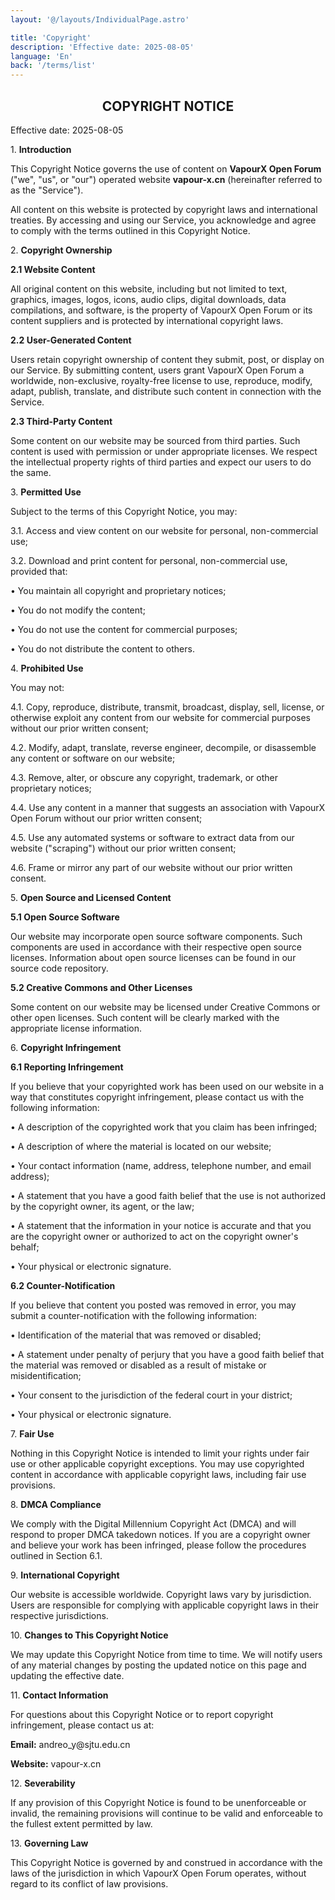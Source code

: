 ```yaml
---
layout: '@/layouts/IndividualPage.astro'

title: 'Copyright'
description: 'Effective date: 2025-08-05'
language: 'En'
back: '/terms/list'
---
```


<h2 style="text-align: center;"><b>COPYRIGHT NOTICE</b></h2>

<p>Effective date: 2025-08-05</p>

<p>1. <b>Introduction</b></p>

<p>This Copyright Notice governs the use of content on <b>VapourX Open Forum</b> ("we", "us", or "our") operated website <b>vapour-x.cn</b> (hereinafter referred to as the "Service").</p>

<p>All content on this website is protected by copyright laws and international treaties. By accessing and using our Service, you acknowledge and agree to comply with the terms outlined in this Copyright Notice.</p>

<p>2. <b>Copyright Ownership</b></p>

<p><b>2.1 Website Content</b></p>
<p>All original content on this website, including but not limited to text, graphics, images, logos, icons, audio clips, digital downloads, data compilations, and software, is the property of VapourX Open Forum or its content suppliers and is protected by international copyright laws.</p>

<p><b>2.2 User-Generated Content</b></p>
<p>Users retain copyright ownership of content they submit, post, or display on our Service. By submitting content, users grant VapourX Open Forum a worldwide, non-exclusive, royalty-free license to use, reproduce, modify, adapt, publish, translate, and distribute such content in connection with the Service.</p>

<p><b>2.3 Third-Party Content</b></p>
<p>Some content on our website may be sourced from third parties. Such content is used with permission or under appropriate licenses. We respect the intellectual property rights of third parties and expect our users to do the same.</p>

<p>3. <b>Permitted Use</b></p>

<p>Subject to the terms of this Copyright Notice, you may:</p>

<p>3.1. Access and view content on our website for personal, non-commercial use;</p>
<p>3.2. Download and print content for personal, non-commercial use, provided that:</p>
<p>• You maintain all copyright and proprietary notices;</p>
<p>• You do not modify the content;</p>
<p>• You do not use the content for commercial purposes;</p>
<p>• You do not distribute the content to others.</p>

<p>4. <b>Prohibited Use</b></p>

<p>You may not:</p>

<p>4.1. Copy, reproduce, distribute, transmit, broadcast, display, sell, license, or otherwise exploit any content from our website for commercial purposes without our prior written consent;</p>
<p>4.2. Modify, adapt, translate, reverse engineer, decompile, or disassemble any content or software on our website;</p>
<p>4.3. Remove, alter, or obscure any copyright, trademark, or other proprietary notices;</p>
<p>4.4. Use any content in a manner that suggests an association with VapourX Open Forum without our prior written consent;</p>
<p>4.5. Use any automated systems or software to extract data from our website ("scraping") without our prior written consent;</p>
<p>4.6. Frame or mirror any part of our website without our prior written consent.</p>

<p>5. <b>Open Source and Licensed Content</b></p>

<p><b>5.1 Open Source Software</b></p>
<p>Our website may incorporate open source software components. Such components are used in accordance with their respective open source licenses. Information about open source licenses can be found in our source code repository.</p>

<p><b>5.2 Creative Commons and Other Licenses</b></p>
<p>Some content on our website may be licensed under Creative Commons or other open licenses. Such content will be clearly marked with the appropriate license information.</p>

<p>6. <b>Copyright Infringement</b></p>

<p><b>6.1 Reporting Infringement</b></p>
<p>If you believe that your copyrighted work has been used on our website in a way that constitutes copyright infringement, please contact us with the following information:</p>

<p>• A description of the copyrighted work that you claim has been infringed;</p>
<p>• A description of where the material is located on our website;</p>
<p>• Your contact information (name, address, telephone number, and email address);</p>
<p>• A statement that you have a good faith belief that the use is not authorized by the copyright owner, its agent, or the law;</p>
<p>• A statement that the information in your notice is accurate and that you are the copyright owner or authorized to act on the copyright owner's behalf;</p>
<p>• Your physical or electronic signature.</p>

<p><b>6.2 Counter-Notification</b></p>
<p>If you believe that content you posted was removed in error, you may submit a counter-notification with the following information:</p>

<p>• Identification of the material that was removed or disabled;</p>
<p>• A statement under penalty of perjury that you have a good faith belief that the material was removed or disabled as a result of mistake or misidentification;</p>
<p>• Your consent to the jurisdiction of the federal court in your district;</p>
<p>• Your physical or electronic signature.</p>

<p>7. <b>Fair Use</b></p>

<p>Nothing in this Copyright Notice is intended to limit your rights under fair use or other applicable copyright exceptions. You may use copyrighted content in accordance with applicable copyright laws, including fair use provisions.</p>

<p>8. <b>DMCA Compliance</b></p>

<p>We comply with the Digital Millennium Copyright Act (DMCA) and will respond to proper DMCA takedown notices. If you are a copyright owner and believe your work has been infringed, please follow the procedures outlined in Section 6.1.</p>

<p>9. <b>International Copyright</b></p>

<p>Our website is accessible worldwide. Copyright laws vary by jurisdiction. Users are responsible for complying with applicable copyright laws in their respective jurisdictions.</p>

<p>10. <b>Changes to This Copyright Notice</b></p>

<p>We may update this Copyright Notice from time to time. We will notify users of any material changes by posting the updated notice on this page and updating the effective date.</p>

<p>11. <b>Contact Information</b></p>

<p>For questions about this Copyright Notice or to report copyright infringement, please contact us at:</p>

<p><b>Email:</b> andreo_y@sjtu.edu.cn</p>
<p><b>Website:</b> vapour-x.cn</p>

<p>12. <b>Severability</b></p>

<p>If any provision of this Copyright Notice is found to be unenforceable or invalid, the remaining provisions will continue to be valid and enforceable to the fullest extent permitted by law.</p>

<p>13. <b>Governing Law</b></p>

<p>This Copyright Notice is governed by and construed in accordance with the laws of the jurisdiction in which VapourX Open Forum operates, without regard to its conflict of law provisions.</p>
